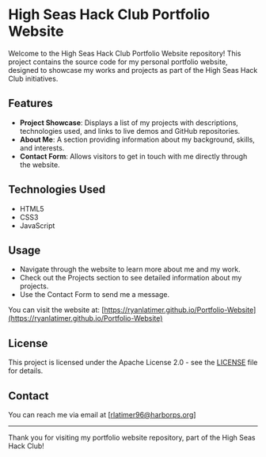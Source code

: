 # High Seas Hack Club Portfolio Website

Welcome to the High Seas Hack Club Portfolio Website repository! This project contains the source code for my personal portfolio website, designed to showcase my works and projects as part of the High Seas Hack Club initiatives.

## Features

- **Project Showcase**: Displays a list of my projects with descriptions, technologies used, and links to live demos and GitHub repositories.
- **About Me**: A section providing information about my background, skills, and interests.
- **Contact Form**: Allows visitors to get in touch with me directly through the website.

## Technologies Used

- HTML5
- CSS3
- JavaScript

## Usage

- Navigate through the website to learn more about me and my work.
- Check out the Projects section to see detailed information about my projects.
- Use the Contact Form to send me a message.

You can visit the website at: [https://ryanlatimer.github.io/Portfolio-Website](https://ryanlatimer.github.io/Portfolio-Website)

## License

This project is licensed under the Apache License 2.0 - see the [LICENSE](LICENSE) file for details.

## Contact

You can reach me via email at [rlatimer96@harborps.org]

---

Thank you for visiting my portfolio website repository, part of the High Seas Hack Club!
